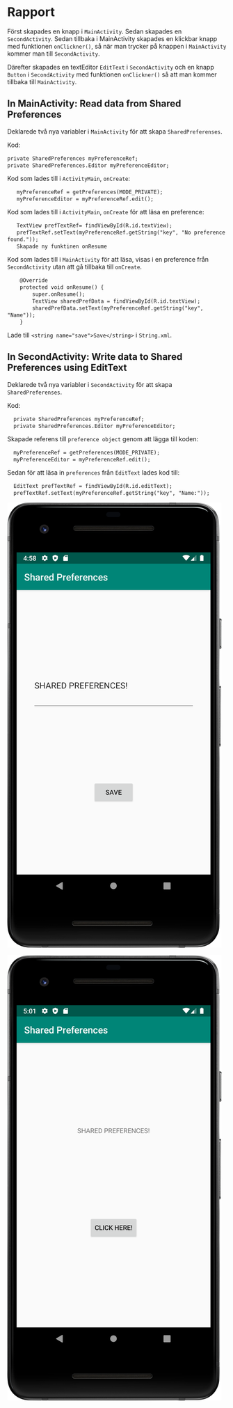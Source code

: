 
# Rapport

Först skapades en knapp i `MainActivity`. Sedan skapades en `SecondActivity`. Sedan tillbaka i MainActivity
skapades en klickbar knapp med funktionen `onClickner()`, så när man trycker på knappen i `MainActivity` 
kommer man till `SecondActivity`.

Därefter skapades en textEditor `EditText` i `SecondActivity` och en knapp `Button` i `SecondActivity`
med funktionen `onClickner()` så att man kommer tillbaka till `MainActivity`. 

## In MainActivity: Read data from Shared Preferences

Deklarede två nya variabler i `MainActivity` för att skapa `SharedPreferenses`.

Kod:

```
private SharedPreferences myPreferenceRef;
private SharedPreferences.Editor myPreferenceEditor;

```

Kod som lades till i `ActivityMain`, `onCreate`: 

```
   myPreferenceRef = getPreferences(MODE_PRIVATE);
   myPreferenceEditor = myPreferenceRef.edit();
```

Kod som lades till i `ActivityMain`, `onCreate` för att läsa en preference:

```
   TextView prefTextRef= findViewById(R.id.textView);
   prefTextRef.setText(myPreferenceRef.getString("key", "No preference found."));
   Skapade ny funktinen onResume

```

Kod som lades till i `MainActivity` för att läsa, visas i en preference från `SecondActivity` utan att 
gå tillbaka till `onCreate`. 
```
    @Override
    protected void onResume() {
        super.onResume();
        TextView sharedPrefData = findViewById(R.id.textView);
        sharedPrefData.setText(myPreferenceRef.getString("key", "Name"));
    }
```

Lade till `<string name="save">Save</string>` i `String.xml`.

## In SecondActivity: Write data to Shared Preferences using EditText

Deklarede två nya variabler i `SecondActivity` för att skapa `SharedPreferenses`.

Kod:

```
  private SharedPreferences myPreferenceRef;
  private SharedPreferences.Editor myPreferenceEditor;

```
Skapade referens till `preference object` genom att lägga till koden:

```
  myPreferenceRef = getPreferences(MODE_PRIVATE);
  myPreferenceEditor = myPreferenceRef.edit();

```

Sedan för att läsa in `preferences` från `EditText` lades kod till: 

```
  EditText prefTextRef = findViewById(R.id.editText);
  prefTextRef.setText(myPreferenceRef.getString("key", "Name:"));
```


![](Screenshot_20230505_165822.png)

![](Screenshot_20230505_170119.png)

